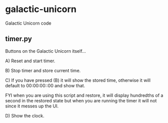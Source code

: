 # galactic-unicorn
Galactic Unicorn code

## timer.py
Buttons on the Galactic Unicorn itself...

A) Reset and start timer.

B) Stop timer and store current time.

C) If you have pressed (B) it will show the stored time, otherwise it will default to 00:00:00::00 and show that.

FYI when you are using this script and restore, it will display hundredths of a second in the restored state but when you are running the timer it will not since it messes up the UI. 

D) Show the clock.
